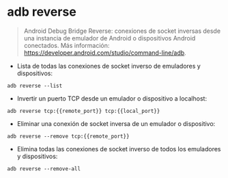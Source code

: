 # adb reverse

> Android Debug Bridge Reverse: conexiones de socket inversas desde una instancia de emulador de Android o dispositivos Android conectados.
> Más información: <https://developer.android.com/studio/command-line/adb>.

- Lista de todas las conexiones de socket inverso de emuladores y dispositivos:

`adb reverse --list`

- Invertir un puerto TCP desde un emulador o dispositivo a localhost:

`adb reverse tcp:{{remote_port}} tcp:{{local_port}}`

- Eliminar una conexión de socket inversa de un emulador o dispositivo:

`adb reverse --remove tcp:{{remote_port}}`

- Elimina todas las conexiones de socket inverso de todos los emuladores y dispositivos:

`adb reverse --remove-all`
